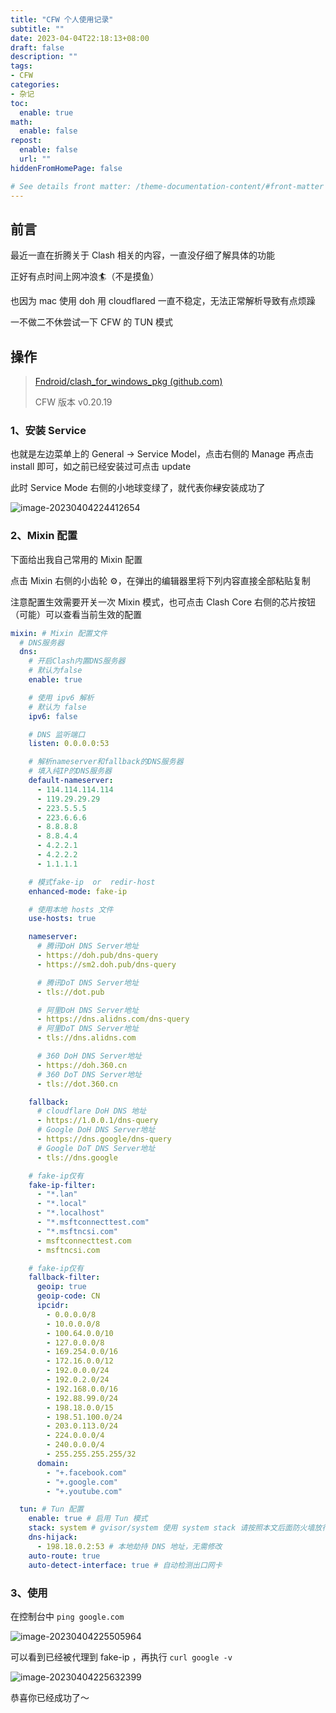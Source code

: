 ```yaml
---
title: "CFW 个人使用记录"
subtitle: ""
date: 2023-04-04T22:18:13+08:00
draft: false
description: ""
tags:
- CFW
categories:
- 杂记
toc:
  enable: true
math:
  enable: false
repost:
  enable: false
  url: ""
hiddenFromHomePage: false

# See details front matter: /theme-documentation-content/#front-matter
---
```


## 前言

最近一直在折腾关于 Clash 相关的内容，一直没仔细了解具体的功能

正好有点时间上网冲浪🏄（不是摸鱼）

也因为 mac 使用 doh 用 cloudflared 一直不稳定，无法正常解析导致有点烦躁

一不做二不休尝试一下 CFW 的 TUN 模式

## 操作

> [Fndroid/clash_for_windows_pkg (github.com)](https://github.com/Fndroid/clash_for_windows_pkg)
>
> CFW 版本 v0.20.19 

### 1、安装 Service

也就是左边菜单上的 General -> Service Model，点击右侧的 Manage 再点击 install 即可，如之前已经安装过可点击 update

此时 Service Mode 右侧的小地球变绿了，就代表你~~绿~~安装成功了

![image-20230404224412654](https://lsky.ronin-zc.com/i/2023/04/04/642c37bdd37e1.png)

### 2、Mixin 配置

下面给出我自己常用的 Mixin 配置

点击 Mixin 右侧的小齿轮 ⚙️，在弹出的编辑器里将下列内容直接全部粘贴复制

注意配置生效需要开关一次 Mixin 模式，也可点击 Clash Core 右侧的芯片按钮（可能）可以查看当前生效的配置

```yaml
mixin: # Mixin 配置文件
  # DNS服务器
  dns:
    # 开启Clash内置DNS服务器
    # 默认为false
    enable: true

    # 使用 ipv6 解析
    # 默认为 false
    ipv6: false

    # DNS 监听端口
    listen: 0.0.0.0:53

    # 解析nameserver和fallback的DNS服务器
    # 填入纯IP的DNS服务器
    default-nameserver:
      - 114.114.114.114
      - 119.29.29.29
      - 223.5.5.5
      - 223.6.6.6
      - 8.8.8.8
      - 8.8.4.4
      - 4.2.2.1
      - 4.2.2.2
      - 1.1.1.1

    # 模式fake-ip  or  redir-host
    enhanced-mode: fake-ip

    # 使用本地 hosts 文件
    use-hosts: true

    nameserver:
      # 腾讯DoH DNS Server地址
      - https://doh.pub/dns-query
      - https://sm2.doh.pub/dns-query

      # 腾讯DoT DNS Server地址
      - tls://dot.pub

      # 阿里DoH DNS Server地址
      - https://dns.alidns.com/dns-query
      # 阿里DoT DNS Server地址
      - tls://dns.alidns.com

      # 360 DoH DNS Server地址
      - https://doh.360.cn
      # 360 DoT DNS Server地址
      - tls://dot.360.cn

    fallback:
      # cloudflare DoH DNS 地址
      - https://1.0.0.1/dns-query
      # Google DoH DNS Server地址
      - https://dns.google/dns-query
      # Google DoT DNS Server地址
      - tls://dns.google

    # fake-ip仅有
    fake-ip-filter:
      - "*.lan"
      - "*.local"
      - "*.localhost"
      - "*.msftconnecttest.com"
      - "*.msftncsi.com"
      - msftconnecttest.com
      - msftncsi.com

    # fake-ip仅有
    fallback-filter:
      geoip: true
      geoip-code: CN
      ipcidr:
        - 0.0.0.0/8
        - 10.0.0.0/8
        - 100.64.0.0/10
        - 127.0.0.0/8
        - 169.254.0.0/16
        - 172.16.0.0/12
        - 192.0.0.0/24
        - 192.0.2.0/24
        - 192.168.0.0/16
        - 192.88.99.0/24
        - 198.18.0.0/15
        - 198.51.100.0/24
        - 203.0.113.0/24
        - 224.0.0.0/4
        - 240.0.0.0/4
        - 255.255.255.255/32
      domain:
        - "+.facebook.com"
        - "+.google.com"
        - "+.youtube.com"

  tun: # Tun 配置
    enable: true # 启用 Tun 模式
    stack: system # gvisor/system 使用 system stack 请按照本文后面防火墙放行程序
    dns-hijack:
      - 198.18.0.2:53 # 本地劫持 DNS 地址，无需修改
    auto-route: true
    auto-detect-interface: true # 自动检测出口网卡

```

### 3、使用

在控制台中 `ping google.com`

![image-20230404225505964](https://lsky.ronin-zc.com/i/2023/04/04/642c3a4aa85e8.png)

可以看到已经被代理到 fake-ip ，再执行 `curl google -v`

![image-20230404225632399](https://lsky.ronin-zc.com/i/2023/04/04/642c3aa11788b.png)

恭喜你已经成功了～
